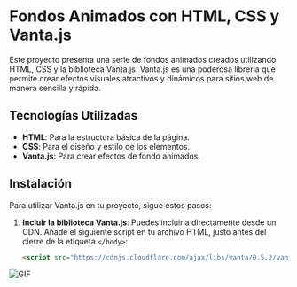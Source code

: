 # Fondos Animados con HTML, CSS y Vanta.js

Este proyecto presenta una serie de fondos animados creados utilizando HTML, CSS y la biblioteca Vanta.js. Vanta.js es una poderosa librería que permite crear efectos visuales atractivos y dinámicos para sitios web de manera sencilla y rápida.

## Tecnologías Utilizadas

- **HTML**: Para la estructura básica de la página.
- **CSS**: Para el diseño y estilo de los elementos.
- **Vanta.js**: Para crear efectos de fondo animados.

## Instalación

Para utilizar Vanta.js en tu proyecto, sigue estos pasos:

1. **Incluir la biblioteca Vanta.js**: Puedes incluirla directamente desde un CDN. Añade el siguiente script en tu archivo HTML, justo antes del cierre de la etiqueta `</body>`:

   ```html
   <script src="https://cdnjs.cloudflare.com/ajax/libs/vanta/0.5.2/vanta.birds.min.js"></script>

![GIF](wave.gif)

